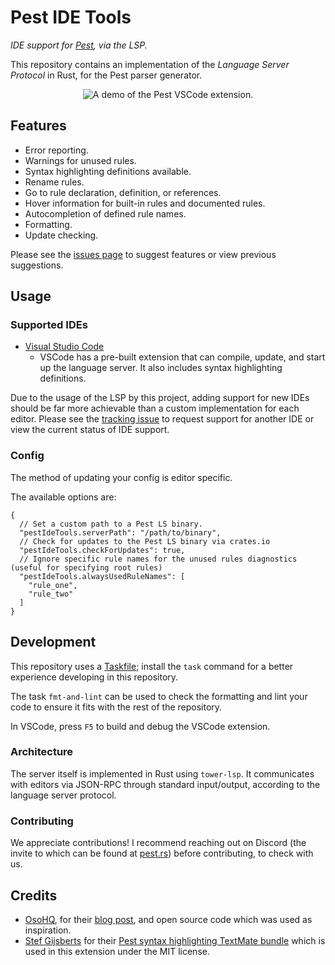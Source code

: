 # Pest IDE Tools

_IDE support for [Pest](https://pest.rs), via the LSP._

This repository contains an implementation of the _Language Server Protocol_ in Rust, for
the Pest parser generator.

<p align="center">
  <img src="demo.gif" alt="A demo of the Pest VSCode extension." />
</p>

## Features

- Error reporting.
- Warnings for unused rules.
- Syntax highlighting definitions available.
- Rename rules.
- Go to rule declaration, definition, or references.
- Hover information for built-in rules and documented rules.
- Autocompletion of defined rule names.
- Formatting.
- Update checking.

Please see the
[issues page](https://github.com/pest-parser/pest-ide-support/issues) to suggest
features or view previous suggestions.

## Usage

### Supported IDEs

- [Visual Studio Code](https://marketplace.visualstudio.com/items?itemName=pest.pest-ide-tools)
  - VSCode has a pre-built extension that can compile, update, and start up the language server. It also includes syntax highlighting definitions.

Due to the usage of the LSP by this project, adding support for new IDEs should
be far more achievable than a custom implementation for each editor. Please see the [tracking issue](https://github.com/pest-parser/pest-ide-tools/issues/10) to request support for another IDE or view the current status of IDE support.

### Config

The method of updating your config is editor specific.

The available options are:

```jsonc
{
  // Set a custom path to a Pest LS binary.
  "pestIdeTools.serverPath": "/path/to/binary",
  // Check for updates to the Pest LS binary via crates.io
  "pestIdeTools.checkForUpdates": true,
  // Ignore specific rule names for the unused rules diagnostics (useful for specifying root rules)
  "pestIdeTools.alwaysUsedRuleNames": [
    "rule_one",
    "rule_two"
  ]
}
```

## Development

This repository uses a [Taskfile](https://taskfile.dev); install
the `task` command for a better experience developing in this repository.

The task `fmt-and-lint` can be used to check the formatting and lint your code to ensure it
fits with the rest of the repository.

In VSCode, press `F5` to build and debug the VSCode extension.

### Architecture

The server itself is implemented in Rust using `tower-lsp`. It communicates with
editors via JSON-RPC through standard input/output, according to the language
server protocol.

### Contributing

We appreciate contributions! I recommend reaching out on Discord (the invite to
which can be found at [pest.rs](https://pest.rs)) before contributing, to check
with us.

## Credits

- [OsoHQ](https://github.com/osohq), for their
  [blog post](https://www.osohq.com/post/building-vs-code-extension-with-rust-wasm-typescript),
  and open source code which was used as inspiration.
- [Stef Gijsberts](https://github.com/Stef-Gijsberts) for their
  [Pest syntax highlighting TextMate bundle](https://github.com/Stef-Gijsberts/pest-Syntax-Highlighting-for-vscode)
  which is used in this extension under the MIT license.
